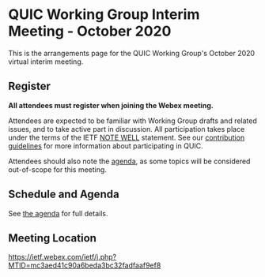 # QUIC Working Group Interim Meeting - October 2020

This is the arrangements page for the QUIC Working Group's October 2020 virtual interim meeting.


## Register

**All attendees must register when joining the Webex meeting.**

Attendees are expected to be familiar with Working Group drafts and related issues, and to take active part in discussion. All participation takes place under the terms of the IETF [NOTE WELL](https://www.ietf.org/about/note-well.html) statement. See our [contribution guidelines](https://github.com/quicwg/base-drafts/blob/master/CONTRIBUTING.md) for more information about participating in QUIC.

Attendees should also note the [agenda](agenda.md), as some topics will be considered out-of-scope for this meeting.

## Schedule and Agenda

See [the agenda](agenda.md) for full details.


## Meeting Location

https://ietf.webex.com/ietf/j.php?MTID=mc3aed41c90a6beda3bc32fadfaaf9ef8
